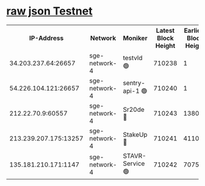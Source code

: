 
[raw json Testnet](https://rpc-check.sget.stavr.tech/sget/rpc-sget-result.json)
=


<table><tr><th>IP-Address</th><th>Network</th><th>Moniker</th><th>Latest Block Height</th><th>Earliest Block Height</th><th>Catching Up</th><th>Tx Index</th><th>Voting Power</th><th>Scan Time</th></tr><tr><td>34.203.237.64:26657</td><td>sge-network-4</td><td>testvld 🟢</td><td>710238</td><td>1</td><td>False</td><td>on</td><td>0</td><td>2023-12-19T05:33:16.662885430UTC</td></tr><tr><td>54.226.104.121:26657</td><td>sge-network-4</td><td>sentry-api-1 🟢</td><td>710240</td><td>1</td><td>False</td><td>on</td><td>0</td><td>2023-12-19T05:33:29.584761684UTC</td></tr><tr><td>212.22.70.9:60557</td><td>sge-network-4</td><td>Sr20de 🔴</td><td>710243</td><td>138001</td><td>False</td><td>on</td><td>99</td><td>2023-12-19T05:33:47.057112643UTC</td></tr><tr><td>213.239.207.175:13257</td><td>sge-network-4</td><td>StakeUp 🔴</td><td>710241</td><td>411001</td><td>False</td><td>off</td><td>100</td><td>2023-12-19T05:33:38.052131251UTC</td></tr><tr><td>135.181.210.171:1147</td><td>sge-network-4</td><td>STAVR-Service 🟢</td><td>710242</td><td>707501</td><td>False</td><td>on</td><td>0</td><td>2023-12-19T05:33:38.430227152UTC</td></tr></table>
